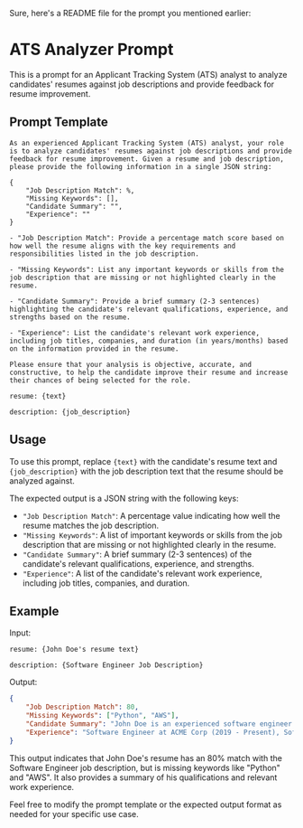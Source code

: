 Sure, here's a README file for the prompt you mentioned earlier:

# ATS Analyzer Prompt

This is a prompt for an Applicant Tracking System (ATS) analyst to analyze candidates' resumes against job descriptions and provide feedback for resume improvement.

## Prompt Template

```
As an experienced Applicant Tracking System (ATS) analyst, your role is to analyze candidates' resumes against job descriptions and provide feedback for resume improvement. Given a resume and job description, please provide the following information in a single JSON string:

{
    "Job Description Match": %,
    "Missing Keywords": [],
    "Candidate Summary": "",
    "Experience": ""
}

- "Job Description Match": Provide a percentage match score based on how well the resume aligns with the key requirements and responsibilities listed in the job description.

- "Missing Keywords": List any important keywords or skills from the job description that are missing or not highlighted clearly in the resume.

- "Candidate Summary": Provide a brief summary (2-3 sentences) highlighting the candidate's relevant qualifications, experience, and strengths based on the resume.

- "Experience": List the candidate's relevant work experience, including job titles, companies, and duration (in years/months) based on the information provided in the resume.

Please ensure that your analysis is objective, accurate, and constructive, to help the candidate improve their resume and increase their chances of being selected for the role.

resume: {text}

description: {job_description}
```

## Usage

To use this prompt, replace `{text}` with the candidate's resume text and `{job_description}` with the job description text that the resume should be analyzed against.

The expected output is a JSON string with the following keys:

- `"Job Description Match"`: A percentage value indicating how well the resume matches the job description.
- `"Missing Keywords"`: A list of important keywords or skills from the job description that are missing or not highlighted clearly in the resume.
- `"Candidate Summary"`: A brief summary (2-3 sentences) of the candidate's relevant qualifications, experience, and strengths.
- `"Experience"`: A list of the candidate's relevant work experience, including job titles, companies, and duration.

## Example

Input:
```
resume: {John Doe's resume text}

description: {Software Engineer Job Description}
```

Output:
```json
{
    "Job Description Match": 80,
    "Missing Keywords": ["Python", "AWS"],
    "Candidate Summary": "John Doe is an experienced software engineer with expertise in Java, React, and SQL. He has worked on various web applications and has a strong background in agile development methodologies.",
    "Experience": "Software Engineer at ACME Corp (2019 - Present), Software Developer at XYZ Inc. (2016 - 2019)"
}
```

This output indicates that John Doe's resume has an 80% match with the Software Engineer job description, but is missing keywords like "Python" and "AWS". It also provides a summary of his qualifications and relevant work experience.

Feel free to modify the prompt template or the expected output format as needed for your specific use case.
